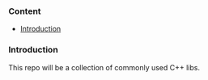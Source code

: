 ### Content
* [Introduction](#introduction)

### Introduction
This repo will be a collection of commonly used C++ libs.
